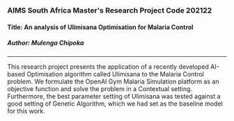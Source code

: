 ### AIMS South Africa Master's Research Project Code 202122
#### Title: An analysis of Ulimisana Optimisation for Malaria Control
##### Author: Mulenga Chipoka
-----------------------------------------------------------------------
This research project presents the application of a recently developed AI-based Optimisation algorithm called Ulimisana to the Malaria Control problem. We formulate the OpenAI Gym Malaria Simulation platform as an objective function and solve the problem in a Contextual setting. Furthermore, the best parameter setting of Ulimisana was tested against a good setting of Genetic Algorithm, which we had set as the baseline model for this work.
